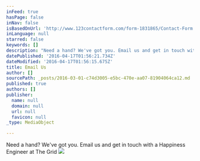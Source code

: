 ```yaml
---
inFeed: true
hasPage: false
inNav: false
isBasedOnUrl: 'http://www.123contactform.com/form-1831865/Contact-Form'
inLanguage: null
starred: false
keywords: []
description: "Need a hand? We've got you. Email us and get in touch with a Happiness Engineer at\_The Grid"
datePublished: '2016-04-17T01:56:21.734Z'
dateModified: '2016-04-17T01:56:15.675Z'
title: Email Us
author: []
sourcePath: _posts/2016-03-01-c74d3005-e5bc-470e-aa07-81904064ca12.md
published: true
authors: []
publisher:
  name: null
  domain: null
  url: null
  favicon: null
_type: MediaObject

---
```

Need a hand? We've got you. Email us and get in touch with a Happiness Engineer at The Grid
![](https://s3-us-west-2.amazonaws.com/the-grid-img/p/5773ccc43938197840120ff66aca1585febb7d88.jpg)